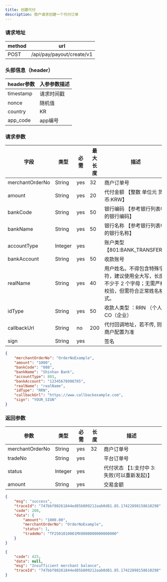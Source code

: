 ```yaml
---
title: 创建代付
description: 商户请求创建一个代付订单
---
```


### 请求地址

| method | url                       |
| ------ | ------------------------- |
| POST   | /api/pay/payout/create/v1 |

### 头部信息（header）

| header参数                  | 入参参数描述 |
|---------------------------|--------|
| timestamp                 | 请求时间戳  |
| nonce                     | 随机值    |
| country                   | KR     |
| app_code                  | app编号  |

### 请求参数

| 字段              | 类型      | 必需  | 最大长度 | 描述                                                   |
|-----------------|---------|-----|------|------------------------------------------------------|
| merchantOrderNo | String  | yes | 32   | 商户订单号                                                |
| amount          | String  | yes | 20   | 代付金额 【整数 单位元 货币:KRW】                                 |
| bankCode        | String  | yes | 50   | 银行编码  【参考银行列表中的银行编码】                                 |
| bankName        | String  | yes | 50   | 银行名称  【参考银行列表中的银行名称】                                 |
| accountType     | Integer | yes |      | 账户类型 【801:BANK_TRANSFER】                             |
| bankAccount     | String  | yes | 50   | 收款账号                                                 |
| realName        | String  | yes | 40   | 用户姓名。不得包含特殊字符，建议使用全大写，长度不少于 2 个字母；无需严格校验，但需符合正常姓名格式。 |
| idType    | String  | yes | 50   | 收款人类型 ：RRN （个人）CO（企业）                           |
| callbackUrl     | String  | no  | 200  | 代付回调地址，若不传, 则以商户配置为准                                 |
| sign            | String  | yes |      | 签名                                                   |

```json title=请求示例
{
    "merchantOrderNo": "OrderNoExample",
    "amount": "1000",
    "bankCode": "088",
    "bankName": "Shinhan Bank",
    "accountType": 801,
    "bankAccount": "12345678998765",
    "realName": "realName",
    "idType": "RRN",
    "callbackUrl": "https://www.callbackexample.com",
    "sign": "YOUR_SIGN"
}
```

### 返回参数

| 参数            | 类型      | 必需 | 长度 | 描述                        |
| --------------- |---------| ---- | ---- |---------------------------|
| merchantOrderNo | String  | yes  | 32   | 商户订单号                     |
| tradeNo         | String  | yes  |      | 平台订单号                     |
| status          | Integer | yes  |      | 代付状态 【1:支付中 3:失败(可以重新发起)】 |
| amount          | String  | yes  |      | 交易金额                      |

```json title=成功示例
{
    "msg": "success",
    "traceId": "747bbf80261844ed85b809212aab0d81.85.17422898158610298",
    "code": 200, 
    "data": {
        "amount": "1000.00",
        "merchantOrderNo": "OrderNoExample",
        "status": 1,
        "tradeNo": "TF2501010001MX0000000000000000"
    }
}
```


```json title=失败示例
{
    "code": 425,
    "data": null,
    "msg": "Insufficient merchant balance",
    "traceId": "747bbf80261844ed85b809212aab0d81.85.17422898158610298"
}
```
